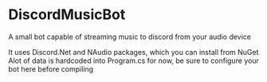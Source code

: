 # DiscordMusicBot
A small bot capable of streaming music to discord from your audio device

It uses Discord.Net and NAudio packages, which you can install from NuGet
Alot of data is hardcoded into Program.cs for now, be sure to configure your bot here before compiling
